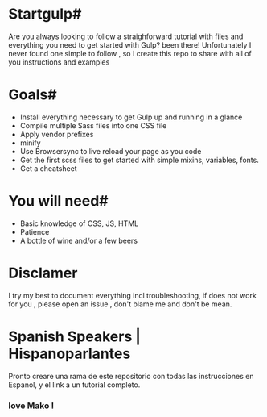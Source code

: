 # Startgulp#

Are you always looking to follow a straighforward tutorial with files and everything you need to get started with Gulp? been there! Unfortunately I never found one simple to follow , so I create this repo to share with all of you instructions and examples

# Goals#

* Install everything necessary to get Gulp up and running in a glance
* Compile multiple Sass files into one CSS file  
* Apply vendor prefixes 
* minify
* Use Browsersync to live reload your page as you code 
* Get the first scss files to get started with simple mixins, variables, fonts.
* Get a cheatsheet 

# You will need#

* Basic knowledge of CSS, JS, HTML
* Patience 
* A bottle of wine and/or a few beers 


# Disclamer #

I try my best to document everything incl troubleshooting, if does not work for you , please open an issue , don't blame me and don't be mean. 

# Spanish Speakers | Hispanoparlantes #
Pronto creare una rama de este repositorio con todas las instrucciones en Espanol, y el link a un tutorial completo. 

### love Mako ! ###





